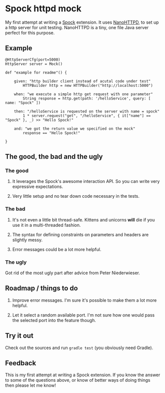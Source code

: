 Spock httpd mock
================

My first attempt at writing a [Spock](http://www.spockframework.org/) extension. It uses [NanoHTTPD](http://elonen.iki.fi/code/nanohttpd/), to set up a http server for unit testing. NanoHTTPD is a tiny, one file Java server perfect for this purpose. 

Example
-------

    @HttpServerCfg(port=5000)
    HttpServer server = Mock()

    def "example for readme"() {

        given: "http builder client instead of acutal code under test"
            HTTPBuilder http = new HTTPBuilder("http://localhost:5000")
            
        when: "we execute a simple http get request with one parameter"
            String response = http.get(path: '/helloService', query: [ name: "Spock" ])

        then: "/helloService is requested on the server with name = spock"
            1 * server.request("get", "/helloService", { it["name"] == "Spock" }, _) >> "Hello Spock!"

        and: "we got the return value we specified on the mock"
            response == "Hello Spock!"

    }

    
The good, the bad and the ugly
------------------------------

### The good

1. It leverages the Spock's awesome interaction API. So you can write very expressive expectations. 

2. Very little setup and no tear down code necessary in the tests. 

### The bad

1. It's not even a little bit thread-safe. Kittens and unicorns **will** die if you use it in a multi-threaded fashion.

2. The syntax for defining constraints on parameters and headers are slightly messy.

3. Error messages could be a lot more helpful. 

### The ugly

Got rid of the most ugly part after advice from Peter Niederwieser. 


Roadmap / things to do 
-----------------------

1. Improve error messages. I'm sure it's possible to make them a lot more helpful. 
 
2. Let it select a random available port. I'm not sure how one would pass the selected port into the feature though. 
 
Try it out
----------

Check out the sources and run `gradle test` (you obviously need Gradle). 

Feedback
---------------

This is my first attempt at writing a Spock extension. If you know the answer to some of the questions above, or know of better ways of doing things then please let me know! 